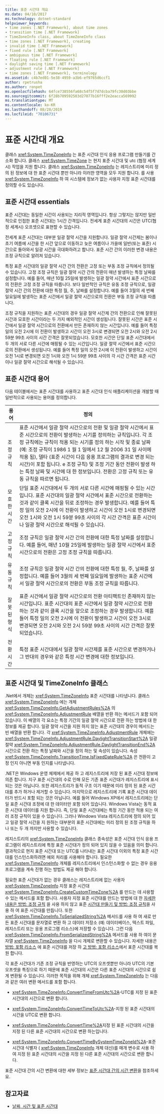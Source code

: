 ```yaml
---
title: 표준 시간대 개요
ms.date: 04/10/2017
ms.technology: dotnet-standard
helpviewer_keywords:
- time zones [.NET Framework], about time zones
- transition time [.NET Framework]
- TimeZoneInfo class, about TimeZoneInfo class
- time zones [.NET Framework], creating
- invalid time [.NET Framework]
- fixed rule [.NET Framework]
- ambiguous time [.NET Framework]
- floating rule [.NET Framework]
- daylight saving time [.NET Framework]
- adjustment rule [.NET Framework]
- time zones [.NET Framework], terminology
ms.assetid: c4b7ed01-5e38-4959-a3b6-ef9765d6ccf1
author: rpetrusha
ms.author: ronpet
ms.openlocfilehash: 64fce738556fa68c54f5f7d7dcba79fc30d03bbe
ms.sourcegitcommit: 6f28b709592503d27077b16fff2e2eacca569992
ms.translationtype: MT
ms.contentlocale: ko-KR
ms.lasthandoff: 08/28/2019
ms.locfileid: "70106731"
---
```

# <a name="time-zone-overview"></a>표준 시간대 개요

클래스 <xref:System.TimeZoneInfo> 는 표준 시간대 인식 응용 프로그램 만들기를 간소화 합니다. 클래스 <xref:System.TimeZone> 는 현지 표준 시간대 및 utc (협정 세계시) 작업을 지원 합니다. 클래스 <xref:System.TimeZoneInfo> 는 레지스트리에 미리 정의 된 정보에 대 한 표준 시간대 뿐만 아니라 이러한 영역을 모두 지원 합니다. 를 사용 <xref:System.TimeZoneInfo> 하 여 시스템에 정보가 없는 사용자 지정 표준 시간대를 정의할 수도 있습니다.

## <a name="time-zone-essentials"></a>표준 시간대 essentials

표준 시간대는 동일한 시간이 사용되는 지리적 영역입니다. 항상 그렇지는 않지만 일반적으로 인접한 표준 시간대는 1시간 간격입니다. 전세계 표준 시간대의 시간은 UTC(협정 세계시) 오프셋으로 표현할 수 있습니다.

전세계 표준 시간대는 대부분 일광 절약 시간을 지원합니다. 일광 절약 시간제는 봄이나 초기 여름에 시간을 한 시간 앞으로 이동하고 늦은 여름이나 가을에 일반(또는 표준) 시간으로 돌아와서 일광 시간을 극대화하려고 합니다. 표준 시간 간의 이러한 변경 내용은 조정 규칙으로 알려져 있습니다.

특정 표준 시간대의 일광 절약 시간 간의 전환은 고정 또는 부동 조정 규칙에서 정의될 수 있습니다. 고정 조정 규칙은 일광 절약 시간 간의 전환이 매년 발생하는 특정 날짜를 설정합니다. 예를 들어, 매년 10월 25일에 발생하는 일광 절약 시간에서 표준 시간으로의 전환은 고정 조정 규칙을 따릅니다. 보다 일반적인 규칙은 유동 조정 규칙으로, 일광 절약 시간 간의 전환에 대한 특정 월, 주, 날짜를 설정합니다. 예를 들어 3월의 세 번째 일요일에 발생하는 표준 시간에서 일광 절약 시간으로의 전환은 부동 조정 규칙을 따릅니다.

조정 규칙을 지원하는 표준 시간대의 경우 일광 절약 시간제 간의 전환으로 인해 잘못된 시간과 모호한 시간이라는 두 가지 예외적인 시간이 생성됩니다. 잘못된 시간은 표준 시간에서 일광 절약 시간으로의 전환에서 만든 존재하지 않는 시간입니다. 예를 들어 특정 일의 오전 2시에 이 전환이 발생하고 시간이 오전 3시로 변경되면 오전 2시와 오전 2시 59분 99초 사이의 시간 간격은 잘못되었습니다. 모호한 시간은 단일 표준 시간대에서 두 개의 서로 다른 시간에 매핑될 수 있는 시간입니다. 일광 절약 시간에서 표준 시간으로의 전환에서 생성됩니다. 예를 들어 특정 일의 오전 2시에 이 전환이 발생하고 시간이 오전 1시로 변경되면 오전 1시와 오전 1시 59분 99초 사이의 각 시간 간격은 표준 시간이나 일광 절약 시간으로 해석될 수 있습니다.

## <a name="time-zone-terminology"></a>표준 시간대 용어

다음 테이블에서는 표준 시간대를 사용하고 표준 시간대 인식 애플리케이션을 개발할 때 일반적으로 사용되는 용어를 정의합니다.

| 용어            | 정의 |
| --------------- | ---------- |
| 조정 규칙 | 표준 시간에서 일광 절약 시간으로의 전환 및 일광 절약 시간에서 표준 시간으로의 전환이 발생하는 시기를 정의하는 규칙입니다. 각 조정 규칙에는 규칙이 적용 되는 시기를 정의 하는 시작 및 종료 날짜 (예: 조정 규칙이 1986 1 월 1 일에서 12 월 2006 31 일 사이에 적용 됨), 델타 (표준 시간이 다음 응용 프로그램의 결과로 변경 되는 시간)이 포함 됩니다. e 조정 규칙) 및 조정 기간 동안 전환이 발생 하는 특정 날짜 및 시간에 대 한 정보입니다. 전환은 고정 규칙 또는 유동 규칙을 따르면 됩니다. |
| 모호한 시간  | 단일 표준 시간대에서 두 개의 서로 다른 시간에 매핑될 수 있는 시간입니다. 표준 시간대의 일광 절약 시간에서 표준 시간으로 전환하는 것과 같이 클록 시간을 뒤로 조정하는 경우 발생합니다. 예를 들어 특정 일의 오전 2시에 이 전환이 발생하고 시간이 오전 1시로 변경되면 오전 1시와 오전 1시 59분 99초 사이의 각 시간 간격은 표준 시간이나 일광 절약 시간으로 해석될 수 있습니다. |
| 고정 규칙      | 조정 규칙은 일광 절약 시간 간의 전환에 대한 특정 날짜를 설정합니다. 예를 들어, 매년 10월 25일에 발생하는 일광 절약 시간에서 표준 시간으로의 전환은 고정 조정 규칙을 따릅니다. |
| 유동 규칙   | 조정 규칙은 일광 절약 시간 간의 전환에 대한 특정 월, 주, 날짜를 설정합니다. 예를 들어 3월의 세 번째 일요일에 발생하는 표준 시간에서 일광 절약 시간으로의 전환은 부동 조정 규칙을 따릅니다. |
| 잘못된 형식    | 표준 시간에서 일광 절약 시간으로의 전환 아티팩트인 존재하지 않는 시간입니다. 표준 시간대의 표준 시간에서 일광 절약 시간으로 전환하는 것과 같이 클록 시간을 앞으로 조정하는 경우 발생합니다. 예를 들어 특정 일의 오전 2시에 이 전환이 발생하고 시간이 오전 3시로 변경되면 오전 2시와 오전 2시 59분 99초 사이의 시간 간격은 잘못되었습니다. |
| 전환 시간 | 특정 표준 시간대에서 일광 절약 시간제를 표준 시간으로 변경하거나 그 반대의 경우와 같은 특정 시간 변경에 대한 정보입니다. |

## <a name="time-zones-and-the-timezoneinfo-class"></a>표준 시간대 및 TimeZoneInfo 클래스

.Net에서 개체는 <xref:System.TimeZoneInfo> 표준 시간대를 나타냅니다. 클래스 <xref:System.TimeZoneInfo> 에는 개체 <xref:System.TimeZoneInfo.GetAdjustmentRules%2A> 의 <xref:System.TimeZoneInfo.AdjustmentRule> 배열을 반환 하는 메서드가 포함 되어 있습니다. 이 배열의 각 요소는 특정 기간의 일광 절약 시간으로 전환 하는 방법에 대 한 정보를 제공 합니다. 일광 절약 시간을 지원 하지 않는 표준 시간대의 경우이 메서드는 빈 배열을 반환 합니다. 각 <xref:System.TimeZoneInfo.AdjustmentRule> 개체에는 <xref:System.TimeZoneInfo.AdjustmentRule.DaylightTransitionStart%2A> 일광 절약 <xref:System.TimeZoneInfo.AdjustmentRule.DaylightTransitionEnd%2A> 시간으로 전환 하는 특정 날짜와 시간을 정의 하는 및 속성이 있습니다. 속성 <xref:System.TimeZoneInfo.TransitionTime.IsFixedDateRule%2A> 은 전환이 고정 인지 아니면 부동 인지를 나타냅니다.

.NET은 Windows 운영 체제에서 제공 하 고 레지스트리에 저장 된 표준 시간대 정보에 의존 합니다. 지구 표준 시간대의 수로 인해 모든 기존 표준 시간대가 레지스트리에 표시 되는 것은 아닙니다. 또한 레지스트리가 동적 구조 이기 때문에 미리 정의 된 표준 시간대를 추가 하거나 제거할 수 있습니다. 마지막으로 레지스트리에 기록 표준 시간대 데이터가 반드시 포함 되는 것은 아닙니다. 예를 들어 Windows XP에서 레지스트리에는 단일 표준 시간대 조정에 대 한 데이터만 포함 되어 있습니다. Windows Vista는 동적 표준 시간대 데이터를 지원 합니다. 즉, 단일 표준 시간대에는 특정 기간 동안 적용 되는 여러 조정 규칙이 있을 수 있습니다. 그러나 Windows Vista 레지스트리에 정의 되어 있고 일광 절약 시간을 지 원하는 대부분의 표준 시간대에는 미리 정의 된 조정 규칙을 하나 또는 두 개 까지만 사용할 수 있습니다.

레지스트리의 <xref:System.TimeZoneInfo> 클래스 종속성은 표준 시간대 인식 응용 프로그램이 레지스트리에 특정 표준 시간대가 정의 되어 있지 않을 수 있음을 의미 합니다. 결과적으로 현지 표준 시간대 또는 UTC를 나타내는 표준 시간대 이외의 특정 표준 시간대를 인스턴스화하려면 예외 처리를 사용해야 합니다. 필요한 <xref:System.TimeZoneInfo> 개체를 레지스트리에서 인스턴스화할 수 없는 경우 응용 프로그램을 계속 진행 하는 방법도 제공 해야 합니다.

필요한 표준 시간대가 없는 경우 클래스는 레지스트리에 없는 사용자 <xref:System.TimeZoneInfo> 지정 표준 시간대 <xref:System.TimeZoneInfo.CreateCustomTimeZone%2A> 를 만드는 데 사용할 수 있는 메서드를 포함 합니다. 사용자 지정 표준 시간대를 만드는 방법에 대 한 [자세한 내용은 방법: 조정 규칙](../../../docs/standard/datetime/create-time-zones-without-adjustment-rules.md) 을 사용 하지 않고 표준 [시간대 만들기 및 방법: 조정 규칙](../../../docs/standard/datetime/create-time-zones-with-adjustment-rules.md)을 사용 하 여 표준 시간대를 만듭니다. 또한 <xref:System.TimeZoneInfo.ToSerializedString%2A> 메서드를 사용 하 여 새로 만든 표준 시간대를 문자열로 변환 하 고 데이터 저장소 (예: 데이터베이스, 텍스트 파일, 레지스트리 또는 응용 프로그램 리소스)에 저장할 수 있습니다. 그런 다음 <xref:System.TimeZoneInfo.FromSerializedString%2A> 메서드를 사용 하 여이 문자열 <xref:System.TimeZoneInfo> 을 다시 개체로 변환할 수 있습니다. 자세한 내용은 [방법: 포함 리소스](../../../docs/standard/datetime/save-time-zones-to-an-embedded-resource.md) 에 표준 시간대를 저장 하 [고 방법: 포함 리소스](../../../docs/standard/datetime/restore-time-zones-from-an-embedded-resource.md)에서 표준 시간대를 복원 합니다.

각 표준 시간대가 기존 조정 규칙을 반영하는 UTC의 오프셋뿐만 아니라 UTC의 기본 오프셋을 특징으로 하기 때문에 표준 시간대의 시간은 다른 표준 시간대의 시간으로 쉽게 변환될 수 있습니다. 이러한 목적을 위해 개체 <xref:System.TimeZoneInfo> 는 다음과 같은 여러 변환 메서드를 포함 합니다.

- <xref:System.TimeZoneInfo.ConvertTimeFromUtc%2A>-UTC를 지정 된 표준 시간대의 시간으로 변환 합니다.

- <xref:System.TimeZoneInfo.ConvertTimeToUtc%2A>-지정 된 표준 시간대의 시간을 UTC로 변환 합니다.

- <xref:System.TimeZoneInfo.ConvertTime%2A>지정 된 표준 시간대의 시간을 지정 된 다른 표준 시간대의 시간으로 변환 하는입니다.

- <xref:System.TimeZoneInfo.ConvertTimeBySystemTimeZoneId%2A>-표준 시간대 식별자 ( <xref:System.TimeZoneInfo> 개체 대신)를 매개 변수로 사용 하 여 지정 된 표준 시간대의 시간을 지정 된 다른 표준 시간대의 시간으로 변환 합니다.

표준 시간대 간의 시간 변환에 대한 세부 정보는 [표준 시간대 간의 시간 변환](../../../docs/standard/datetime/converting-between-time-zones.md)을 참조하세요.

## <a name="see-also"></a>참고자료

- [날짜, 시간 및 표준 시간대](../../../docs/standard/datetime/index.md)
